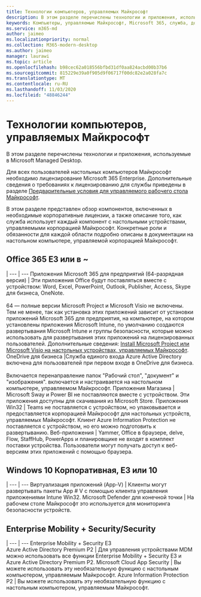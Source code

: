 ```yaml
---
title: Технологии компьютеров, управляемых Майкрософт
description: В этом разделе перечислены технологии и приложения, используемые в Microsoft Managed Desktop.
keywords: Компьютеры, управляемые Майкрософт, Microsoft 365, служба, документация
ms.service: m365-md
author: jaimeo
ms.localizationpriority: normal
ms.collection: M365-modern-desktop
ms.author: jaimeo
manager: laurawi
ms.topic: article
ms.openlocfilehash: b98cec62a018556bfbd31df0aa824acbd00b37b6
ms.sourcegitcommit: 815229e39a0f905d9f06717f00dc82e2a028fa7c
ms.translationtype: MT
ms.contentlocale: ru-RU
ms.lasthandoff: 11/03/2020
ms.locfileid: "48846244"
---
```

# <a name="microsoft-managed-desktop-technologies"></a>Технологии компьютеров, управляемых Майкрософт

В этом разделе перечислены технологии и приложения, используемые в Microsoft Managed Desktop.

<!-- Microsoft 365 E5; Device as a Service -->
<!-- in O365 table, standard suite, removed this sentence "Please see the Installation of Project/Visio 64bit Click to Run Addendum for important deployment instructions. -->

Для всех пользователей настольных компьютеров Майкрософт необходимо лицензирование Microsoft 365 Enterprise. Дополнительные сведения о требованиях к лицензированию для службы приведены в разделе [Предварительные условия для управляемого рабочего стола Майкрософт](../get-ready/prerequisites.md).

В этом разделе представлен обзор компонентов, включенных в необходимые корпоративные лицензии, а также описание того, как служба использует каждый компонент с настольными устройствами, управляемыми корпорацией Майкрософт. Конкретные роли и обязанности для каждой области подробно описаны в документации на настольном компьютере, управляемой корпорацией Майкрософт. 

## <a name="office-365-e3-or-e5"></a>Office 365 E3 или в ~
 |
 --- | ---
Приложения Microsoft 365 для предприятий (64-разрядная версия) | Эти приложения Office будут поставляться вместе с устройством: Word, Excel, PowerPoint, Outlook, Publisher, Access, Skype для бизнеса, OneNote.<br><br>64 — полные версии Microsoft Project и Microsoft Visio не включены. Тем не менее, так как установка этих приложений зависит от установки приложений Microsoft 365 для предприятия, на компьютере, на котором установлены приложения Microsoft Intune, по умолчанию создаются развертывания Microsoft Intune и группы безопасности, которые можно использовать для развертывания этих приложений на лицензированных пользователей. Дополнительные сведения: [Install Microsoft Project или Microsoft Visio на настольных устройствах, управляемых Майкрософт](../get-started/project-visio.md).
OneDrive для бизнеса |Служба единого входа Azure Active Directory включена для пользователей при первом входе в OneDrive для бизнеса.<br><br>Включается перенаправление папок "Рабочий стол", "документ" и "изображения". включается и настраивается на настольном компьютере, управляемом Майкрософт. 
Приложения Магазина |    Microsoft Sway и Power BI не поставляются вместе с устройством. Эти приложения доступны для скачивания из Microsoft Store.
Приложения Win32 |    Teams не поставляется с устройством, но упаковывается и предоставляется корпорацией Майкрософт для настольных устройств, управляемых Майкрософт. Клиент Azure Information Protection не поставляется с устройством, но его можно подготовить к развертыванию. 
Веб-приложения |  Yammer, Office в браузере, delve, Flow, StaffHub, PowerApps и планировщике не входят в комплект поставки устройства. Пользователи могут получать доступ к веб-версиям этих приложений с помощью браузера.


## <a name="windows-10-enterprise-e3-or-e5"></a>Windows 10 Корпоративная, E3 или 10

 |
 --- | ---
Виртуализация приложений (App-V) |    Клиенты могут развертывать пакеты App # V с помощью клиента управления приложениями Intune Win32.
Microsoft Defender для конечной точки |    На рабочем столе Майкрософт это используется для мониторинга безопасности устройств. 

## <a name="enterprise-mobility--security-e5"></a>Enterprise Mobility + Security/Security

 |
 --- | ---
Enterprise Mobility + Security E3<br>Azure Active Directory Premium P2 |    Для управления устройствами MDM можно использовать все функции Enterprise Mobility + Security E3 и Azure Active Directory Premium P2.
Microsoft Cloud App Security |  Вы можете использовать эту необязательную функцию с настольным компьютером, управляемым Майкрософт.
Azure Information Protection P2  | Вы можете использовать эту необязательную функцию с настольным компьютером, управляемым Майкрософт.
